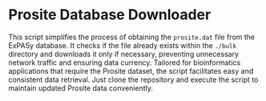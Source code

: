 # Prosite Database Downloader

This script simplifies the process of obtaining the `prosite.dat` file from the ExPASy database. It checks if the file already exists within the `./bulk` directory and downloads it only if necessary, preventing unnecessary network traffic and ensuring data currency. Tailored for bioinformatics applications that require the Prosite dataset, the script facilitates easy and consistent data retrieval. Just clone the repository and execute the script to maintain updated Prosite data conveniently.
